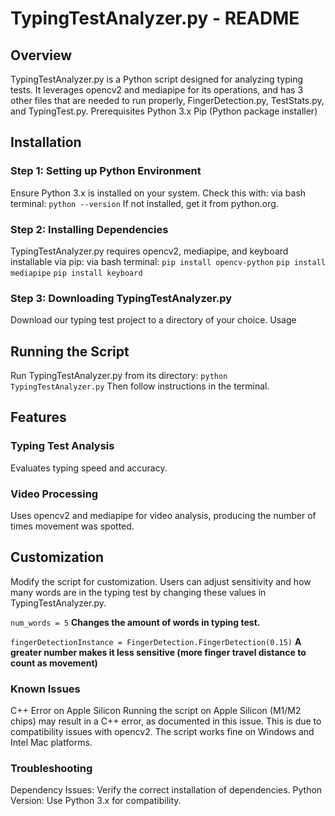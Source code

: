 # TypingTestAnalyzer.py - README
## Overview
TypingTestAnalyzer.py is a Python script designed for analyzing typing tests. It leverages opencv2 and mediapipe for its operations, and has 3 other files that are needed to run properly, FingerDetection.py, TestStats.py, and TypingTest.py.
Prerequisites
Python 3.x
Pip (Python package installer)
## Installation
### Step 1: Setting up Python Environment
Ensure Python 3.x is installed on your system. Check this with:
via bash terminal:
`python --version`
If not installed, get it from python.org.
### Step 2: Installing Dependencies
TypingTestAnalyzer.py requires opencv2, mediapipe, and keyboard installable via pip:
via bash terminal:
`pip install opencv-python`
`pip install mediapipe`
`pip install keyboard`
### Step 3: Downloading TypingTestAnalyzer.py
Download our typing test project to a directory of your choice.
Usage
## Running the Script
Run TypingTestAnalyzer.py from its directory:
`python TypingTestAnalyzer.py`
Then follow instructions in the terminal.
## Features
### Typing Test Analysis 
Evaluates typing speed and accuracy.
### Video Processing
Uses opencv2 and mediapipe for video analysis, producing the number of times movement was spotted.
## Customization
Modify the script for customization. Users can adjust sensitivity and how many words are in the typing test by changing these values in TypingTestAnalyzer.py.

`num_words = 5` **Changes the amount of words in typing test.**

`fingerDetectionInstance = FingerDetection.FingerDetection(0.15)`  **A greater number makes it less sensitive (more finger travel distance to count as movement)**
### Known Issues
C++ Error on Apple Silicon
Running the script on Apple Silicon (M1/M2 chips) may result in a C++ error, as documented in this issue. This is due to compatibility issues with opencv2. The script works fine on Windows and Intel Mac platforms.
### Troubleshooting
Dependency Issues: Verify the correct installation of dependencies.
Python Version: Use Python 3.x for compatibility.
